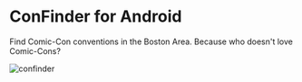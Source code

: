 ConFinder for Android
=====================

Find Comic-Con conventions in the Boston Area. Because who doesn't love Comic-Cons?

![confinder](https://user-images.githubusercontent.com/30201754/35812721-c795a0f4-0a5f-11e8-81ca-dd21613204ff.png)
